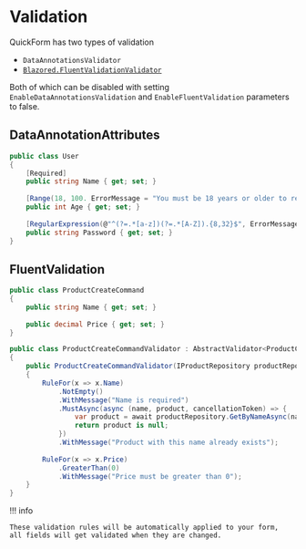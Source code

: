 # Validation

QuickForm has two types of validation

- `DataAnnotationsValidator`
- [`Blazored.FluentValidationValidator`](https://github.com/Blazored/FluentValidation)

Both of which can be disabled with setting `EnableDataAnnotationsValidation` and `EnableFluentValidation` parameters to false.

## DataAnnotationAttributes

```csharp
public class User
{
    [Required]
    public string Name { get; set; }
    
    [Range(18, 100. ErrorMessage = "You must be 18 years or older to register")]
    public int Age { get; set; }
    
    [RegularExpression(@"^(?=.*[a-z])(?=.*[A-Z]).{8,32}$", ErrorMessage = "Password must have at least 8 characters, one uppercase letter, one lowercase letter...")]
    public string Password { get; set; }
}
```

## FluentValidation

```csharp
public class ProductCreateCommand
{
    public string Name { get; set; }
    
    public decimal Price { get; set; }
}

public class ProductCreateCommandValidator : AbstractValidator<ProductCreateCommand>
{
    public ProductCreateCommandValidator(IProductRepository productRepository)
    {
        RuleFor(x => x.Name)
            .NotEmpty()
            .WithMessage("Name is required")
            .MustAsync(async (name, product, cancellationToken) => {
                var product = await productRepository.GetByNameAsync(name, cancellationToken);
                return product is null;
            })
            .WithMessage("Product with this name already exists");
        
        RuleFor(x => x.Price)
            .GreaterThan(0)
            .WithMessage("Price must be greater than 0");
    }
}
```


!!! info

    These validation rules will be automatically applied to your form, 
    all fields will get validated when they are changed.